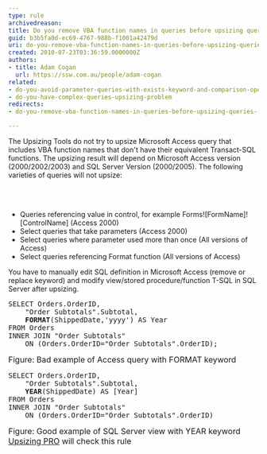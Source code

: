 ```yaml
---
type: rule
archivedreason: 
title: Do you remove VBA function names in queries before upsizing queries (Upsizing problem)?
guid: b3b5fa0d-ec69-4767-988b-f1001a42479d
uri: do-you-remove-vba-function-names-in-queries-before-upsizing-queries-upsizing-problem
created: 2010-07-23T03:36:59.0000000Z
authors:
- title: Adam Cogan
  url: https://ssw.com.au/people/adam-cogan
related:
- do-you-avoid-parameter-queries-with-exists-keyword-and-comparison-operators-or-upsizing-problem
- do-you-have-complex-queries-upsizing-problem
redirects:
- do-you-remove-vba-function-names-in-queries-before-upsizing-queries-(upsizing-problem)

---
```



The Upsizing Tools do not try to upsize Microsoft Access query that includes VBA function names that don't have their equivalent Transact-SQL functions. The upsizing result will depend on Microsoft Access version (2000/2002/2003) and SQL Server Version (2000/2005). The following varieties of queries will not upsize&#58; 

<br><excerpt class='endintro'></excerpt><br>

  <ul>
    <li>Queries referencing value in control, for example Forms![FormName]![ControlName] (Access 2000) </li>
    <li>Select queries that take parameters (Access 2000) </li>
    <li>Select queries where parameter used more than once (All versions of Access) </li>
    <li>Select queries referencing Format function (All versions of Access) </li>
</ul>
<p>You have to manually edit SQL definition in Microsoft Access (remove or replace keyword) and modify view/stored procedure/function T-SQL in SQL Server after upsizing.</p>
<pre class="ms-rteCustom-CodeArea">SELECT Orders.OrderID,
    &quot;Order Subtotals&quot;.Subtotal, 
    <b>FORMAT</b>(ShippedDate,'yyyy') AS Year 
FROM Orders 
INNER JOIN &quot;Order Subtotals&quot; 
    ON (Orders.OrderID=&quot;Order Subtotals&quot;.OrderID);</pre>
<font class="ms-rteCustom-FigureBad" size="+0">Figure&#58; Bad example of Access query with FORMAT keyword</font>
<pre class="ms-rteCustom-CodeArea">SELECT Orders.OrderID,
    &quot;Order Subtotals&quot;.Subtotal, 
    <b>YEAR</b>(ShippedDate) AS [Year] 
FROM Orders 
INNER JOIN &quot;Order Subtotals&quot; 
    ON (Orders.OrderID=&quot;Order Subtotals&quot;.OrderID)</pre>
<font class="ms-rteCustom-FigureGood" size="+0">Figure&#58; Good example of SQL Server view with YEAR keyword <br>
</font><font class="ms-rteCustom-YellowBorderBox" size="+0"><a href="http&#58;//www.ssw.com.au/ssw/UpsizingPRO">Upsizing PRO</a> will check this rule<br>
</font>



